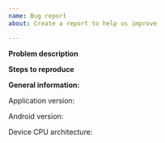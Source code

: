 ```yaml
---
name: Bug report
about: Create a report to help us improve

---
```


**Problem description**
<!-- 
A clear and concise description of what the problem is.
You may post screenshots in addition to description.
-->

**Steps to reproduce**
<!--
What you did to encounter the issue.
-->

**General information:**

Application version:

Android version:

Device CPU architecture:
